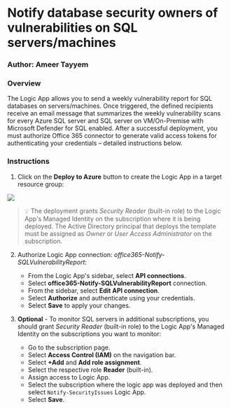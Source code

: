 # Notify database security owners of vulnerabilities on SQL servers/machines
### Author: Ameer Tayyem

### Overview
The Logic App allows you to send a weekly vulnerability report for SQL databases on servers/machines.
Once triggered, the defined recipients receive an email message that summarizes the weekly vulnerability scans for every Azure SQL server and SQL server on VM/On-Premise with Microsoft Defender for SQL enabled.
After a successful deployment, you must authorize Office 365 connector to generate valid access tokens for authenticating your credentials – detailed instructions below.

### Instructions

1. Click on the **Deploy to Azure** button to create the Logic App in a target resource group:

<a href="https://portal.azure.com/#create/Microsoft.Template/uri/https%3A%2F%2Fraw.githubusercontent.com%2FAzure%2FMicrosoft-Defender-for-Cloud%2Fmain%2FWorkflow%2520automation%2FNotify-SQLVulnerabilityReport%2Fazuredeploy.json" target="_blank">
<img src="https://aka.ms/deploytoazurebutton"/></a>

> 💡 The deployment grants *Security Reader* (built-in role) to the Logic App's Managed Identity on the subscription where it is being deployed. The Active Directory principal that deploys the template must be assigned as *Owner* or *User Access Administrator* on the subscription.

2. Authorize Logic App connection: *office365-Notify-SQLVulnerabilityReport*:

    * From the Logic App's sidebar, select **API connections**.
    * Select **office365-Notify-SQLVulnerabilityReport** connection.
    * From the sidebar, select **Edit API connection**.
    * Select **Authorize** and authenticate using your credentials.
    * Select **Save** to apply your changes.

3. **Optional** - To monitor SQL servers in additional subscriptions, you should grant *Security Reader* (built-in role) to the Logic App's Managed Identity on the subscriptions you want to monitor:

    * Go to the subscription page.
    * Select **Access Control (IAM)** on the navigation bar.
    * Select **+Add** and **Add role assignment**.
    * Select the respective role **Reader** (built-in).
    * Assign access to Logic App.
    * Select the subscription where the logic app was deployed and then select `Notify-SecurityIssues` Logic App.
    * Select **Save**.
